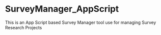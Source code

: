 # SurveyManager_AppScript
This is an App Script based Survey Manager tool use for managing Survey Research Projects
